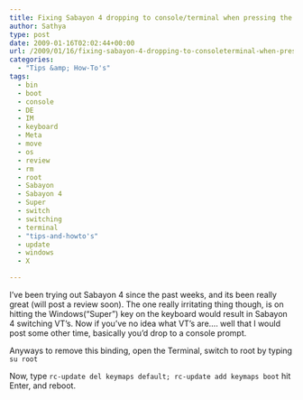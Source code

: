 ```yaml
---
title: Fixing Sabayon 4 dropping to console/terminal when pressing the Windows Key
author: Sathya
type: post
date: 2009-01-16T02:02:44+00:00
url: /2009/01/16/fixing-sabayon-4-dropping-to-consoleterminal-when-pressing-the-windows-key/
categories:
  - "Tips &amp; How-To's"
tags:
  - bin
  - boot
  - console
  - DE
  - IM
  - keyboard
  - Meta
  - move
  - os
  - review
  - rm
  - root
  - Sabayon
  - Sabayon 4
  - Super
  - switch
  - switching
  - terminal
  - "tips-and-howto's"
  - update
  - windows
  - X

---
```

I&#8217;ve been trying out Sabayon 4 since the past weeks, and its been really great (will post a review soon). The one really irritating thing though, is on hitting the Windows(&#8220;Super&#8221;) key on the keyboard would result in Sabayon 4 switching VT&#8217;s. Now if you&#8217;ve no idea what VT&#8217;s are&#8230;. well that I would post some other time, basically you&#8217;d drop to a console prompt.

Anyways to remove this binding, open the Terminal, switch to root by typing `su root`

Now, type `rc-update del keymaps default; rc-update add keymaps boot` hit Enter, and reboot.